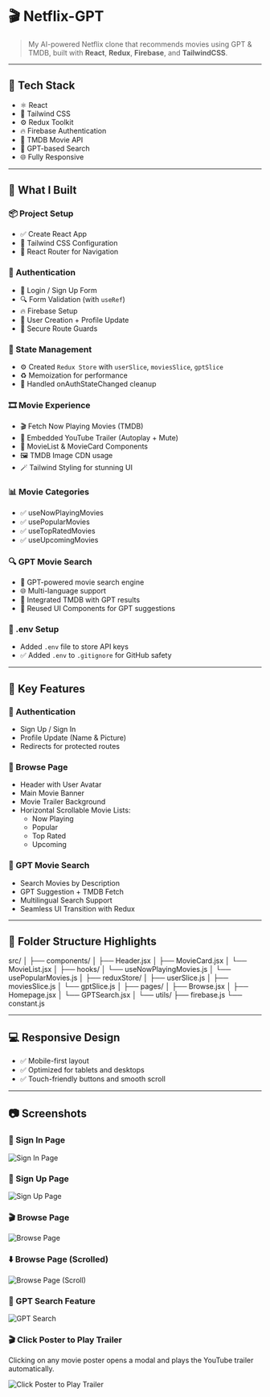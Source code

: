 # 🎬 Netflix-GPT

> My AI-powered Netflix clone that recommends movies using GPT & TMDB, built with **React**, **Redux**, **Firebase**, and **TailwindCSS**.

---

## 🔧 Tech Stack

- ⚛️ React
- 🎨 Tailwind CSS
- ⚙️ Redux Toolkit
- 🔥 Firebase Authentication
- 🎥 TMDB Movie API
- 🤖 GPT-based Search
- 🌐 Fully Responsive

---

## 🚀 What I Built

### 📦 Project Setup

- ✅ Create React App
- 🎨 Tailwind CSS Configuration
- 🧭 React Router for Navigation

### 🔐 Authentication

- 📝 Login / Sign Up Form
- 🔍 Form Validation (with `useRef`)
- 🔥 Firebase Setup
- 👤 User Creation + Profile Update
- 🔐 Secure Route Guards

### 🧠 State Management

- ⚙️ Created `Redux Store` with `userSlice`, `moviesSlice`, `gptSlice`
- ♻️ Memoization for performance
- 🧼 Handled onAuthStateChanged cleanup

### 🎞️ Movie Experience

- 🎬 Fetch Now Playing Movies (TMDB)
- 🎥 Embedded YouTube Trailer (Autoplay + Mute)
- 🧩 MovieList & MovieCard Components
- 🖼️ TMDB Image CDN usage
- 🪄 Tailwind Styling for stunning UI

### 📊 Movie Categories

- ✅ useNowPlayingMovies
- ✅ usePopularMovies
- ✅ useTopRatedMovies
- ✅ useUpcomingMovies

### 🔍 GPT Movie Search

- 🧠 GPT-powered movie search engine
- 🌐 Multi-language support
- 🔄 Integrated TMDB with GPT results
- 🔁 Reused UI Components for GPT suggestions

### 🔐 .env Setup

- Added `.env` file to store API keys
- ✅ Added `.env` to `.gitignore` for GitHub safety

---

## 🎯 Key Features

### 🔐 Authentication
- Sign Up / Sign In
- Profile Update (Name & Picture)
- Redirects for protected routes

### 🎥 Browse Page
- Header with User Avatar
- Main Movie Banner
- Movie Trailer Background
- Horizontal Scrollable Movie Lists:
  - Now Playing
  - Popular
  - Top Rated
  - Upcoming

### 🧠 GPT Movie Search
- Search Movies by Description
- GPT Suggestion + TMDB Fetch
- Multilingual Search Support
- Seamless UI Transition with Redux

---

## 📂 Folder Structure Highlights
src/ │ ├── components/ │ ├── Header.jsx │ ├── MovieCard.jsx │ └── MovieList.jsx │ ├── hooks/ │ └── useNowPlayingMovies.js │ └── usePopularMovies.js │ ├── reduxStore/ │ ├── userSlice.js │ ├── moviesSlice.js │ └── gptSlice.js │ ├── pages/ │ ├── Browse.jsx │ ├── Homepage.jsx │ └── GPTSearch.jsx │ └── utils/ ├── firebase.js └── constant.js


---

## 💻 Responsive Design

- ✅ Mobile-first layout
- ✅ Optimized for tablets and desktops
- ✅ Touch-friendly buttons and smooth scroll

---

## 📷 Screenshots

### 🔐 Sign In Page
![Sign In Page](./src/assets/signInPage.png)  

### 📝 Sign Up Page
![Sign Up Page](./src/assets/signUpPage.png)  

### 🎬 Browse Page
![Browse Page](./src/assets/BrowsePage.png) 

### ⬇️ Browse Page (Scrolled) 
![Browse Page (Scroll)](./src/assets/BrowsePagedown.png)  

### 🤖 GPT Search Feature
![GPT Search](./src/assets/gptPage.png)

### 🎬 Click Poster to Play Trailer

Clicking on any movie poster opens a modal and plays the YouTube trailer automatically.

![Click Poster to Play Trailer](./src/assets/playingTrailer.png)